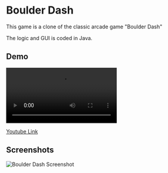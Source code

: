 # Boulder Dash
This game is a clone of the classic arcade game "Boulder Dash"

The logic and GUI is coded in Java.

## Demo
![Boulder Dash Screenshot](https://i.imgur.com/R7ajB5K.mp4 "Screen Shot")

[Youtube Link](https://www.youtube.com/watch?v=kSDaNuoXWMQ)

## Screenshots 
![Boulder Dash Screenshot](https://i.imgur.com/J6TV4Jq.png "Screen Shot")




